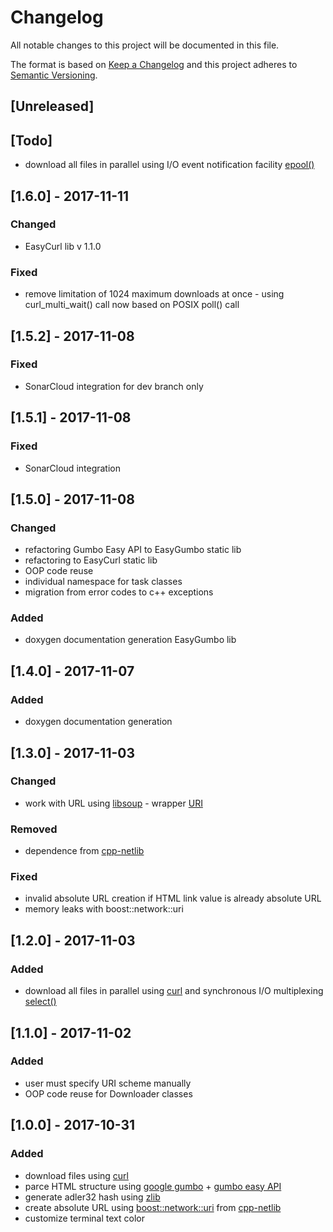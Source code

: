# Changelog
All notable changes to this project will be documented in this file.

The format is based on [Keep a Changelog](http://keepachangelog.com/en/1.0.0/)
and this project adheres to [Semantic Versioning](http://semver.org/spec/v2.0.0.html).

## [Unreleased]

## [Todo]
- download all files in parallel using I/O event notification facility [epool()](https://linux.die.net/man/4/epoll)

## [1.6.0] - 2017-11-11
### Changed
- EasyCurl lib v 1.1.0

### Fixed
- remove limitation of 1024 maximum downloads at once - using curl_multi_wait() call now based on POSIX poll() call

## [1.5.2] - 2017-11-08
### Fixed
- SonarCloud integration for dev branch only

## [1.5.1] - 2017-11-08
### Fixed
- SonarCloud integration

## [1.5.0] - 2017-11-08
### Changed
- refactoring Gumbo Easy API to EasyGumbo static lib
- refactoring to EasyCurl static lib
- OOP code reuse
- individual namespace for task classes
- migration from error codes to c++ exceptions

### Added
- doxygen documentation generation EasyGumbo lib

## [1.4.0] - 2017-11-07
### Added
- doxygen documentation generation

## [1.3.0] - 2017-11-03
### Changed
- work with URL using [libsoup](https://github.com/GNOME/libsoup) - wrapper [URI](https://github.com/chakaponden/itransition-task/blob/dev/URI.h)

### Removed
- dependence from [cpp-netlib](https://github.com/cpp-netlib/uri)

### Fixed
- invalid absolute URL creation if HTML link value is already absolute URL
- memory leaks with boost::network::uri

## [1.2.0] - 2017-11-03
### Added
- download all files in parallel using [curl](https://github.com/curl/curl) and synchronous I/O multiplexing [select()](https://linux.die.net/man/2/select)

## [1.1.0] - 2017-11-02
### Added
- user must specify URI scheme manually
- OOP code reuse for Downloader classes

## [1.0.0] - 2017-10-31
### Added
- download files using [curl](https://github.com/curl/curl)
- parce HTML structure using [google gumbo](https://github.com/google/gumbo-parser) + [gumbo easy API](https://github.com/RPG-18/EasyGumbo)
- generate adler32 hash using [zlib](https://github.com/madler/zlib)
- create absolute URL using [boost::network::uri](https://github.com/cpp-netlib/uri/blob/master/src/uri.cpp) from [cpp-netlib](https://github.com/cpp-netlib/uri)
- customize terminal text color